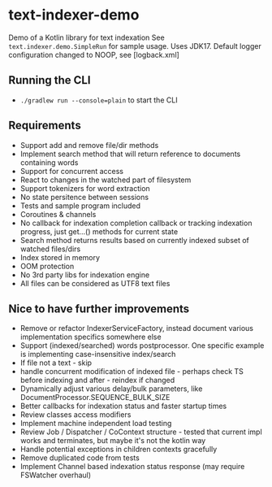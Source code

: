 # text-indexer-demo
Demo of a Kotlin library for text indexation
See `text.indexer.demo.SimpleRun` for sample usage.
Uses JDK17.
Default logger configuration changed to NOOP, see [logback.xml]

## Running the CLI
- `./gradlew run --console=plain` to start the CLI



## Requirements
- Support add and remove file/dir methods
- Implement search method that will return reference to documents containing words
- Support for concurrent access
- React to changes in the watched part of filesystem
- Support tokenizers for word extraction
- No state persitence between sessions
- Tests and sample program included
- Coroutines & channels
- No callback for indexation completion callback or tracking indexation progress, just get...() methods for current state
- Search method returns results based on currently indexed subset of watched files/dirs
- Index stored in memory
- OOM protection
- No 3rd party libs for indexation engine
- All files can be considered as UTF8 text files


## Nice to have further improvements
- Remove or refactor IndexerServiceFactory, instead document various implementation specifics somewhere else
- Support (indexed/searched) words postprocessor. One specific example is implementing case-insensitive index/search
- If file not a text - skip
- handle concurrent modification of indexed file - perhaps check TS before indexing and after - reindex if changed
- Dynamically adjust various delay/bulk parameters, like DocumentProcessor.SEQUENCE_BULK_SIZE
- Better callbacks for indexation status and faster startup times
- Review classes access modifiers
- Implement machine independent load testing
- Review Job / Dispatcher / CoContext structure - tested that current impl works and terminates, but maybe it's not the kotlin way
- Handle potential exceptions in children contexts gracefully
- Remove duplicated code from tests
- Implement Channel based indexation status response (may require FSWatcher overhaul)
